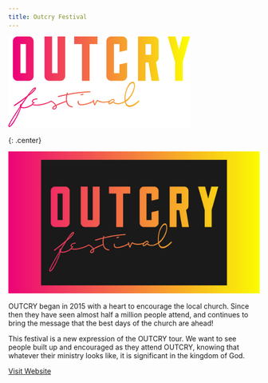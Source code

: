 ```yaml
---
title: Outcry Festival
---
```

![Outcry Festival](assets/img/work/proj-6/logo.svg)

{: .center}

![Outcry Festival](assets/img/work/proj-6/thumb.jpg)

OUTCRY began in 2015 with a heart to encourage the local church. Since then they have seen almost half a million people attend, and continues to bring the message that the best days of the church are ahead!

This festival is a new expression of the OUTCRY tour. We want to see people built up and encouraged as they attend OUTCRY, knowing that whatever their ministry looks like, it is significant in the kingdom of God.



<a class="button" href="http://www.outcryfestival.com.com" target="_
blank">Visit Website</a>